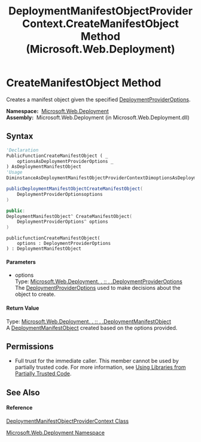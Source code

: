 ﻿---
title: DeploymentManifestObjectProviderContext.CreateManifestObject Method  (Microsoft.Web.Deployment)
TOCTitle: CreateManifestObject Method
ms:assetid: M:Microsoft.Web.Deployment.DeploymentManifestObjectProviderContext.CreateManifestObject(Microsoft.Web.Deployment.DeploymentProviderOptions)
ms:mtpsurl: https://msdn.microsoft.com/en-us/library/microsoft.web.deployment.deploymentmanifestobjectprovidercontext.createmanifestobject(v=VS.90)
ms:contentKeyID: 20209252
ms.date: 05/02/2012
mtps_version: v=VS.90
f1_keywords:
- Microsoft.Web.Deployment.DeploymentManifestObjectProviderContext.CreateManifestObject
dev_langs:
- CSharp
- JScript
- VB
- c++
api_location:
- Microsoft.Web.Deployment.dll
api_name:
- Microsoft.Web.Deployment.DeploymentManifestObjectProviderContext.CreateManifestObject
api_type:
- Managed
topic_type:
- apiref
- kbSyntax
product_family_name: VS
ROBOTS: INDEX,FOLLOW
---

# CreateManifestObject Method

Creates a manifest object given the specified [DeploymentProviderOptions](deploymentprovideroptions-class-microsoft-web-deployment.md).

**Namespace:**  [Microsoft.Web.Deployment](microsoft-web-deployment-namespace.md)  
**Assembly:**  Microsoft.Web.Deployment (in Microsoft.Web.Deployment.dll)

## Syntax

``` vb
'Declaration
PublicFunctionCreateManifestObject ( _
    optionsAsDeploymentProviderOptions _
) AsDeploymentManifestObject
'Usage
DiminstanceAsDeploymentManifestObjectProviderContextDimoptionsAsDeploymentProviderOptionsDimreturnValueAsDeploymentManifestObjectreturnValue = instance.CreateManifestObject(options)
```

``` csharp
publicDeploymentManifestObjectCreateManifestObject(
    DeploymentProviderOptionsoptions
)
```

``` c++
public:
DeploymentManifestObject^ CreateManifestObject(
    DeploymentProviderOptions^ options
)
```

``` jscript
publicfunctionCreateManifestObject(
    options : DeploymentProviderOptions
) : DeploymentManifestObject
```

#### Parameters

  - options  
    Type: [Microsoft.Web.Deployment. . :: . .DeploymentProviderOptions](deploymentprovideroptions-class-microsoft-web-deployment.md)  
    The [DeploymentProviderOptions](deploymentprovideroptions-class-microsoft-web-deployment.md) used to make decisions about the object to create.  

#### Return Value

Type: [Microsoft.Web.Deployment. . :: . .DeploymentManifestObject](deploymentmanifestobject-class-microsoft-web-deployment.md)  
A [DeploymentManifestObject](deploymentmanifestobject-class-microsoft-web-deployment.md) created based on the options provided.  

## Permissions

  - Full trust for the immediate caller. This member cannot be used by partially trusted code. For more information, see [Using Libraries from Partially Trusted Code](https://msdn.microsoft.com/en-us/library/8skskf63\(v=vs.90\)).

## See Also

#### Reference

[DeploymentManifestObjectProviderContext Class](deploymentmanifestobjectprovidercontext-class-microsoft-web-deployment.md)

[Microsoft.Web.Deployment Namespace](microsoft-web-deployment-namespace.md)

